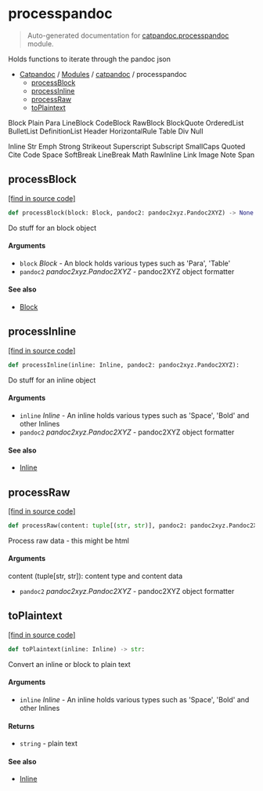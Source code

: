 # processpandoc

> Auto-generated documentation for [catpandoc.processpandoc](../../catpandoc/processpandoc.py) module.

Holds functions to iterate through the pandoc json

- [Catpandoc](../README.md#catpandoc-index) / [Modules](../README.md#catpandoc-modules) / [catpandoc](index.md#catpandoc) / processpandoc
    - [processBlock](#processblock)
    - [processInline](#processinline)
    - [processRaw](#processraw)
    - [toPlaintext](#toplaintext)

Block
 Plain
 Para
 LineBlock
 CodeBlock
 RawBlock
 BlockQuote
 OrderedList
 BulletList
 DefinitionList
 Header
 HorizontalRule
 Table
 Div
 Null

Inline
 Str
 Emph
 Strong
 Strikeout
 Superscript
 Subscript
 SmallCaps
 Quoted
 Cite
 Code
 Space
 SoftBreak
 LineBreak
 Math
 RawInline
 Link
 Image
 Note
 Span

## processBlock

[[find in source code]](../../catpandoc/processpandoc.py#L182)

```python
def processBlock(block: Block, pandoc2: pandoc2xyz.Pandoc2XYZ) -> None:
```

Do stuff for an block object

#### Arguments

- `block` *Block* - An block holds various types such as 'Para', 'Table'
- `pandoc2` *pandoc2xyz.Pandoc2XYZ* - pandoc2XYZ object formatter

#### See also

- [Block](types.md#block)

## processInline

[[find in source code]](../../catpandoc/processpandoc.py#L116)

```python
def processInline(inline: Inline, pandoc2: pandoc2xyz.Pandoc2XYZ):
```

Do stuff for an inline object

#### Arguments

- `inline` *Inline* - An inline holds various types such as 'Space', 'Bold'
and other Inlines
- `pandoc2` *pandoc2xyz.Pandoc2XYZ* - pandoc2XYZ object formatter

#### See also

- [Inline](types.md#inline)

## processRaw

[[find in source code]](../../catpandoc/processpandoc.py#L98)

```python
def processRaw(content: tuple[(str, str)], pandoc2: pandoc2xyz.Pandoc2XYZ):
```

Process raw data - this might be html

#### Arguments

content (tuple[str, str]): content type and content data
- `pandoc2` *pandoc2xyz.Pandoc2XYZ* - pandoc2XYZ object formatter

## toPlaintext

[[find in source code]](../../catpandoc/processpandoc.py#L53)

```python
def toPlaintext(inline: Inline) -> str:
```

Convert an inline or block to plain text

#### Arguments

- `inline` *Inline* - An inline holds various types such as 'Space', 'Bold'
and other Inlines

#### Returns

- `string` - plain text

#### See also

- [Inline](types.md#inline)
